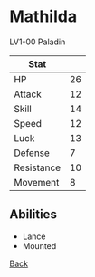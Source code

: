 # Mathilda

LV1-00 Paladin

| Stat       | <!-- --> |
| ---------- | -------- |
| HP         | 26       |
| Attack     | 12       |
| Skill      | 14       |
| Speed      | 12       |
| Luck       | 13       |
| Defense    | 7        |
| Resistance | 10       |
| Movement   | 8        |

## Abilities

- Lance
- Mounted

[Back](../README.md)
